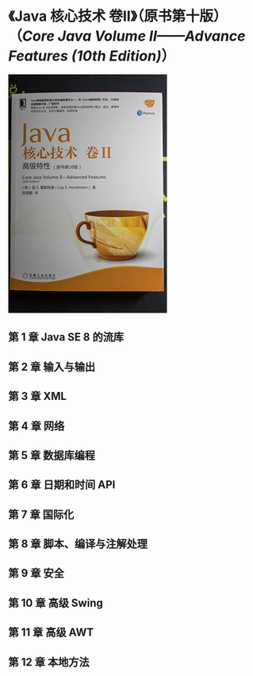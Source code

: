 # 《Java 核心技术 卷II》（原书第十版）（*Core Java Volume II——Advance Features (10th Edition)*）

![](IMG_6198.jpg)

## 第 1 章 Java SE 8 的流库

## 第 2 章 输入与输出

## 第 3 章 XML

## 第 4 章 网络

## 第 5 章 数据库编程

## 第 6 章 日期和时间 API

## 第 7 章 国际化

## 第 8 章 脚本、编译与注解处理

## 第 9 章 安全

## 第 10 章 高级 Swing

## 第 11 章 高级 AWT

## 第 12 章 本地方法